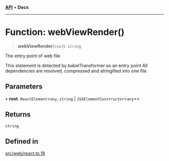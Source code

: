 [**API**](../../../API.md) • **Docs**

***

# Function: webViewRender()

> **webViewRender**(`root`): `string`

The entry point of web file

This statement is detected by babelTransformer as an entry point
All dependencies are resolved, compressed and stringified into one file

## Parameters

• **root**: `ReactElement`\<`any`, `string` \| `JSXElementConstructor`\<`any`\>\>

## Returns

`string`

## Defined in

[src/web/react.ts:18](https://github.com/inokawa/react-native-react-bridge/blob/b0a8ef6e567676174800409d4b0075e0b9a19a45/src/web/react.ts#L18)
